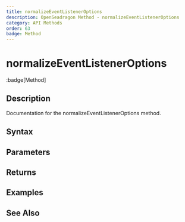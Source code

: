 ```yaml
---
title: normalizeEventListenerOptions
description: OpenSeadragon Method - normalizeEventListenerOptions
category: API Methods
order: 63
badge: Method
---
```


# normalizeEventListenerOptions

:badge[Method]

## Description

Documentation for the normalizeEventListenerOptions method.

## Syntax

## Parameters

## Returns

## Examples

## See Also
